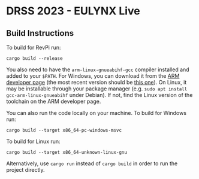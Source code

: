 # DRSS 2023 - EULYNX Live

## Build Instructions

To build for RevPi run:

```
cargo build --release
```

You also need to have the `arm-linux-gnueabihf-gcc` compiler installed and added to your `$PATH`.
For Windows, you can download it from the [ARM developer page](https://developer.arm.com/downloads/-/arm-gnu-toolchain-downloads)
(the most recent version should be [this one](https://developer.arm.com/-/media/Files/downloads/gnu/12.2.rel1/binrel/arm-gnu-toolchain-12.2.rel1-mingw-w64-i686-arm-none-linux-gnueabihf.zip?rev=594a0e67053b41a69bef8ec31614ae63&hash=2D1826C238F9ECE7A86DB9FE99AE9E25E137D59F)). 
On Linux, it may be installable through your package manager (e.g. `sudo apt install gcc-arm-linux-gnueabihf` under Debian). If not,
find the Linux version of the toolchain on the ARM developer page.

You can also run the code locally on your machine.
To build for Windows run:

```
cargo build --target x86_64-pc-windows-msvc
```

To build for Linux run:

```
cargo build --target x86_64-unknown-linux-gnu
```

Alternatively, use `cargo run` instead of `cargo build` in order to
run the project directly.